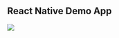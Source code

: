 ## React Native Demo App

![](https://raw.githubusercontent.com/kookiatsuetrong/react-native/master/photo.png)

